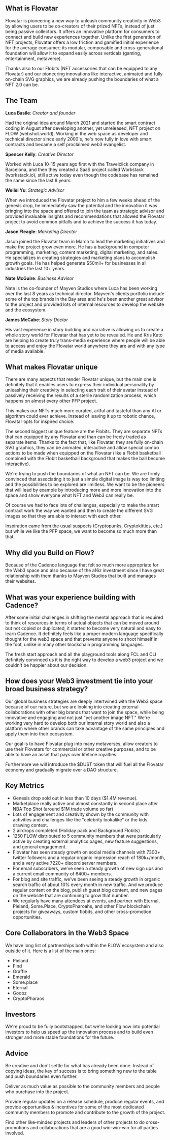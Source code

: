 ## What is Flovatar
Flovatar is pioneering a new way to unleash community creativity in Web3 by allowing users to be co-creators of their prized NFTs, instead of just being passive collectors. It offers an innovative platform for consumers to connect and build new experiences together. Unlike the first generation of NFT projects, Flovatar offers a low friction and gamified initial experience for the average consumer; its modular, composable and cross-generational foundation will allow it to expand easily across verticals (gaming, entertainment, metaverse).

Thanks also to our Flobits (NFT accessories that can be equipped to any Flovatar) and our pioneering innovations like interactive, animated and fully on-chain SVG graphics, we are already pushing the boundaries of what a NFT 2.0 can be.

## The Team

**Luca Basile**:
*Creator and founder*

Had the original idea around March 2021 and started the smart contract coding in August after developing another, yet unreleased, NFT project on FLOW (webshot.world). 
Working in the web space as developer and technical director since early 2000's, he's now fully in love with smart contracts and became a self proclaimed web3 evangelist.

**Spencer Kelly**:
*Creative Director*

Worked with Luca 10-15 years ago first with the Travelclick company in Barcelona, and then they created a SaaS project called Workstack (workstack.io), still active today even though the codebase has remained the same since the last 8 years.

**Weilei Yu**:
*Strategic Advisor*

When we introduced the Flovatar project to him a few weeks ahead of the genesis drop, he immediately saw the potential and the innovation it was bringing into the space and offered to join the team as strategic advisor and provided invaluable insights and recommendations that allowed the Flovatar project to avoid common pitfalls and to achieve the success it has today.

**Jason Fleagle**:
*Marketing Director*


Jason joined the Flovatar team in March to lead the marketing initiatives and make the project grow even more. He has a background in computer programming, marketing, content marketing, digital marketing, and sales. He specializes in creating strategies and marketing plans to accomplish growth goals. He has helped generate $50mil+ for businesses in all industries the last 10+ years.

**Nate McGuire**:
*Business Advisor*

Nate is the co-founder of Mayven Studios where Luca has been working over the last 8 years as technical director. Mayven's clients portfolio include some of the top brands in the Bay area and he's been another great advisor to the project and provided lots of internal resources to develop the website and the ecosystem.

**James McCabe**:
*Story Doctor*

His vast experience in story building and narrative is allowing us to create a whole story world for Flovatar that has yet to be revealed. He and Kris Kato are helping to create truly trans-media experience where people will be able to access and enjoy the Flovatar world anywhere they are and with any type of media available.

## What makes Flovatar unique
There are many aspects that render Flovatar unique, but the main one is definitely that it enables users to express their individual personality by unleashing their creativity in selecting each trait of their avatar instead of passively receiving the results of a sterile randomization process, which happens on almost every other PFP project.

This makes our NFTs much more curated, artful and tasteful than any AI or algorithm could ever achieve. Instead of leaving it up to robotic chance, Flovatar opts for inspired choice.

The second biggest unique feature are the Flobits. They are separate NFTs that can equipped by any Flovatar and than can be freely traded as separate items. Thanks to the fact that, like Flovatar, they are fully on-chain SVG graphics, they can be animated, interactive and allow special combo actions to be made when equipped on the Flovatar (like a Flobit basketball combined with the Flobit basketball background that makes the ball become interactive).

We're trying to push the boundaries of what an NFT can be. We are firmly convinced that associating it to just a simple digital image is way too limiting and the possibilities to be explored are limitless. We want to be the pioneers that will lead by example by introducing more and more innovation into the space and show everyone what NFT and Web3 can really be.

Of course we had to face lots of challenges, especially to make the smart contract work the way we wanted and then to create the different SVG images so that they are able to interact with each other.

Inspiration came from the usual suspects (Cryptopunks, Cryptokitties, etc.) but while we like the PFP space, we want to become so much more than that.

## Why did you Build on Flow?

Because of the Cadence language that felt so much more appropriate for the Web3 space and also because of the a16z investment since I have great relationship with them thanks to Mayven Studios that built and manages their websites.

## What was your experience building with Cadence?
After some initial challenges in shifting the mental approach that is required to think of resources in terms of actual objects that can be moved around but not copied or duplicated, it started to become very natural and easy to learn Cadence. It definitely feels like a proper modern language specifically thought for the web3 space and that prevents anyone to shoot himself in the foot, unlike in many other blockchain programming languages.

The fresh start approach and all the playground tools along FCL and CLI definitely convinced us it is the right way to develop a web3 project and we couldn't be happier about our decision.

## How does your Web3 investment tie into your broad business strategy?
Our global business strategies are deeply intertwined with the Web3 space because of our nature, but we are looking into creating external collaborations with other big brands that want to join the space, while being innovative and engaging and not just "yet another image NFT." We're working very hard to develop both our internal story world and also a platform where other brands can take advantage of the same principles and apply them into their ecosystem.

Our goal is to have Flovatar plug into many metaverses, allow creators to use their Flovatars for commercial or other creative purposes, and to be able to have an asset that pays over lifetime royalties. 

Furthermore we will introduce the $DUST token that will fuel all the Flovatar economy and gradually migrate over a DAO structure.

## Key Metrics
* Genesis drop sold out in less than 10 days ($1.4M revenue). 
* Marketplace really active and almost constantly in second place after NBA Top Shot (around $1M trade volume so far)
* Lots of engagement and creativity shown by the community with activities and challenges like the "celebrity lookalike" or the kids drawing contest.
* 2 airdrops completed (Holiday pack and Background Flobits)
* 1250 FLOW distributed to 5 community members that were particularly active by creating external analytics pages, new feature suggestions, and general engagement.
* Flovatar has seen steady growth on social media channels with 7300+ twitter followers and a regular organic impression reach of 180k+/month, and a very active 7220+ discord server members.
* For email subscribers, we’ve seen a steady growth of new sign ups and a current email community of 6400+ members. 
* For blog and site traffic, we’ve been seeing a steady growth in organic search traffic of about 10% every month in new traffic. And we produce regular content on the blog, publish guest blog content, and new pages on the website that are continuing to grow that number.
* We regularly have many attendees at events, and partner with Eternal, Pieland, Some.Place, CryptoPharoahs, and other Flow blockchain projects for giveaways, custom flobits, and other cross-promotion opportunities. 

## Core Collaborators in the Web3 Space
We have long list of partnerships both within the FLOW ecosystem and also outside of it.
Here is a list of the main ones:
* Pieland
* Find
* Graffle
* Emerald
* Some.place
* Eternal
* Goobz
* CryptoPharaos

## Investors
We're proud to be fully bootstrapped, but we're looking now into potential investors to help us speed up the innovation process and to build even stronger and more stable foundations for the future.

## Advice
Be creative and don't settle for what has already been done. Instead of copying ideas, the key of success is to bring something new to the table and push boundaries even further.

Deliver as much value as possible to the community members and people who purchase into the project. 

Provide regular updates on a release schedule, produce regular events, and provide opportunities & incentives for some of the most dedicated community members to promote and contribute to the growth of the project. 

Find other like-minded projects and leaders of other projects to do cross-promotions and collaborations that are a good win-win-win for all parties involved.
